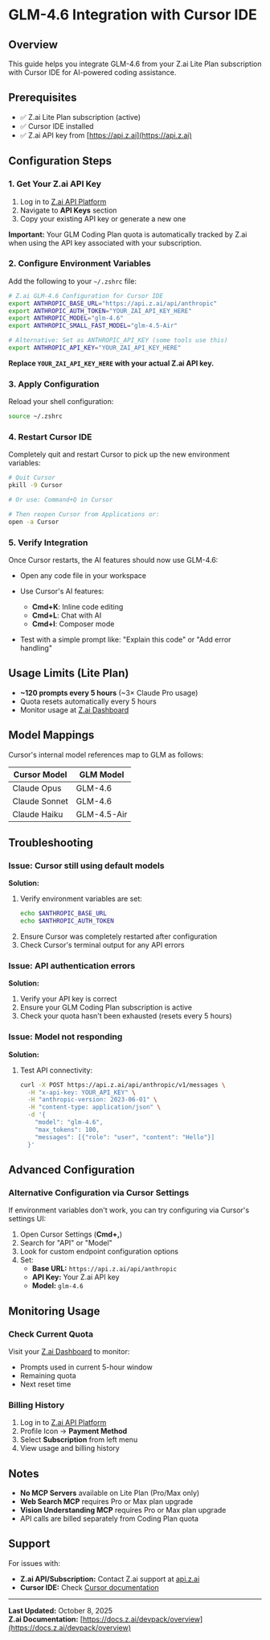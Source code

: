 # GLM-4.6 Integration with Cursor IDE

## Overview
This guide helps you integrate GLM-4.6 from your Z.ai Lite Plan subscription with Cursor IDE for AI-powered coding assistance.

## Prerequisites
- ✅ Z.ai Lite Plan subscription (active)
- ✅ Cursor IDE installed
- ✅ Z.ai API key from [https://api.z.ai](https://api.z.ai)

## Configuration Steps

### 1. Get Your Z.ai API Key

1. Log in to [Z.ai API Platform](https://api.z.ai)
2. Navigate to **API Keys** section
3. Copy your existing API key or generate a new one

**Important:** Your GLM Coding Plan quota is automatically tracked by Z.ai when using the API key associated with your subscription.

### 2. Configure Environment Variables

Add the following to your `~/.zshrc` file:

```bash
# Z.ai GLM-4.6 Configuration for Cursor IDE
export ANTHROPIC_BASE_URL="https://api.z.ai/api/anthropic"
export ANTHROPIC_AUTH_TOKEN="YOUR_ZAI_API_KEY_HERE"
export ANTHROPIC_MODEL="glm-4.6"
export ANTHROPIC_SMALL_FAST_MODEL="glm-4.5-Air"

# Alternative: Set as ANTHROPIC_API_KEY (some tools use this)
export ANTHROPIC_API_KEY="YOUR_ZAI_API_KEY_HERE"
```

**Replace `YOUR_ZAI_API_KEY_HERE` with your actual Z.ai API key.**

### 3. Apply Configuration

Reload your shell configuration:

```bash
source ~/.zshrc
```

### 4. Restart Cursor IDE

Completely quit and restart Cursor to pick up the new environment variables:

```bash
# Quit Cursor
pkill -9 Cursor

# Or use: Command+Q in Cursor

# Then reopen Cursor from Applications or:
open -a Cursor
```

### 5. Verify Integration

Once Cursor restarts, the AI features should now use GLM-4.6:

- Open any code file in your workspace
- Use Cursor's AI features:
  - **Cmd+K**: Inline code editing
  - **Cmd+L**: Chat with AI
  - **Cmd+I**: Composer mode

- Test with a simple prompt like: "Explain this code" or "Add error handling"

## Usage Limits (Lite Plan)

- **~120 prompts every 5 hours** (~3× Claude Pro usage)
- Quota resets automatically every 5 hours
- Monitor usage at [Z.ai Dashboard](https://api.z.ai)

## Model Mappings

Cursor's internal model references map to GLM as follows:

| Cursor Model | GLM Model |
|-------------|-----------|
| Claude Opus | GLM-4.6 |
| Claude Sonnet | GLM-4.6 |
| Claude Haiku | GLM-4.5-Air |

## Troubleshooting

### Issue: Cursor still using default models

**Solution:**
1. Verify environment variables are set:
   ```bash
   echo $ANTHROPIC_BASE_URL
   echo $ANTHROPIC_AUTH_TOKEN
   ```
2. Ensure Cursor was completely restarted after configuration
3. Check Cursor's terminal output for any API errors

### Issue: API authentication errors

**Solution:**
1. Verify your API key is correct
2. Ensure your GLM Coding Plan subscription is active
3. Check your quota hasn't been exhausted (resets every 5 hours)

### Issue: Model not responding

**Solution:**
1. Test API connectivity:
   ```bash
   curl -X POST https://api.z.ai/api/anthropic/v1/messages \
     -H "x-api-key: YOUR_API_KEY" \
     -H "anthropic-version: 2023-06-01" \
     -H "content-type: application/json" \
     -d '{
       "model": "glm-4.6",
       "max_tokens": 100,
       "messages": [{"role": "user", "content": "Hello"}]
     }'
   ```

## Advanced Configuration

### Alternative Configuration via Cursor Settings

If environment variables don't work, you can try configuring via Cursor's settings UI:

1. Open Cursor Settings (**Cmd+,**)
2. Search for "API" or "Model"
3. Look for custom endpoint configuration options
4. Set:
   - **Base URL:** `https://api.z.ai/api/anthropic`
   - **API Key:** Your Z.ai API key
   - **Model:** `glm-4.6`

## Monitoring Usage

### Check Current Quota
Visit your [Z.ai Dashboard](https://api.z.ai) to monitor:
- Prompts used in current 5-hour window
- Remaining quota
- Next reset time

### Billing History
1. Log in to [Z.ai API Platform](https://api.z.ai)
2. Profile Icon → **Payment Method**
3. Select **Subscription** from left menu
4. View usage and billing history

## Notes

- **No MCP Servers** available on Lite Plan (Pro/Max only)
- **Web Search MCP** requires Pro or Max plan upgrade
- **Vision Understanding MCP** requires Pro or Max plan upgrade
- API calls are billed separately from Coding Plan quota

## Support

For issues with:
- **Z.ai API/Subscription:** Contact Z.ai support at [api.z.ai](https://api.z.ai)
- **Cursor IDE:** Check [Cursor documentation](https://cursor.sh/docs)

---

**Last Updated:** October 8, 2025  
**Z.ai Documentation:** [https://docs.z.ai/devpack/overview](https://docs.z.ai/devpack/overview)

